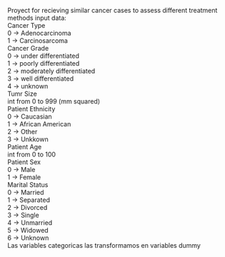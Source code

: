 Proyect for recieving similar cancer cases to assess different treatment methods
input data:  
    Cancer Type    
            0 -> Adenocarcinoma   
            1 -> Carcinosarcoma   
    Cancer Grade   
            0 -> under differentiated  
            1 -> poorly differentiated  
            2 -> moderately differentiated  
            3 -> well differentiated  
            4 -> unknown  
    Tumr Size  
            int from 0 to 999 (mm squared)  
    Patient Ethnicity  
            0 -> Caucasian  
            1 -> African American  
            2 -> Other  
            3 -> Unkkown  
    Patient Age  
            int from 0 to 100  
    Patient Sex  
            0 -> Male  
            1 -> Female  
    Marital Status  
            0 -> Married  
            1 -> Separated  
            2 -> Divorced  
            3 -> Single  
            4 -> Unmarried  
            5 -> Widowed  
            6 -> Unknown  
   Las variables categoricas las transformamos en variables dummy

